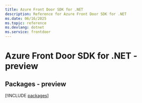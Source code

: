 ```yaml
---
title: Azure Front Door SDK for .NET
description: Reference for Azure Front Door SDK for .NET
ms.date: 06/16/2025
ms.topic: reference
ms.devlang: dotnet
ms.service: frontdoor
---
```

# Azure Front Door SDK for .NET - preview
## Packages - preview
[!INCLUDE [packages](front-door-index.md)]